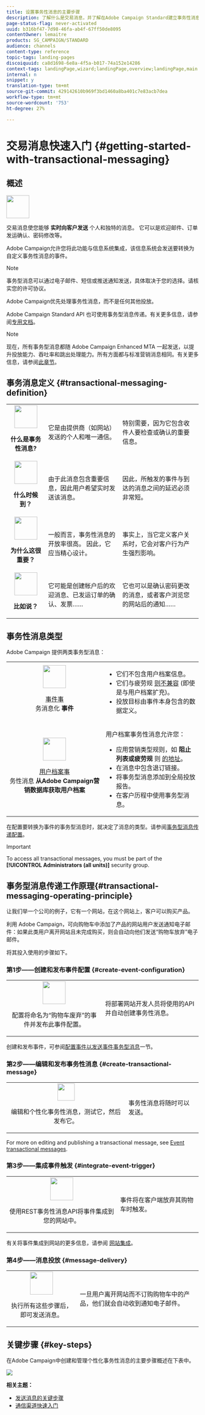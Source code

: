 ```yaml
---
title: 设置事务性消息的主要步骤
description: 了解什么是交易消息，并了解在Adobe Campaign Standard建立事务性消息的主要步骤。
page-status-flag: never-activated
uuid: b316bf47-7d98-46fa-ab4f-67ff50de8095
contentOwner: lemaitre
products: SG_CAMPAIGN/STANDARD
audience: channels
content-type: reference
topic-tags: landing-pages
discoiquuid: ca8d1698-6e8a-4f5a-b017-74a152e14286
context-tags: landingPage,wizard;landingPage,overview;landingPage,main
internal: n
snippet: y
translation-type: tm+mt
source-git-commit: 429142610b969f3bd1460a8ba401c7e83acb7dea
workflow-type: tm+mt
source-wordcount: '753'
ht-degree: 27%

---
```



# 交易消息快速入门 {#getting-started-with-transactional-messaging}

## 概述


<img src="assets/do-not-localize/icon_transactional.svg" width="60px">

交易消息使您能够 <b>实时向客户发送</b> 个人和独特的消息。 它可以是欢迎邮件、订单发运确认、密码修改等。

Adobe Campaign允许您将此功能与信息系统集成，该信息系统会发送要转换为自定义事务性消息的事件。

>[!NOTE]
>
>事务型消息可以通过电子邮件、短信或推送通知发送，具体取决于您的选择。请核实您的许可协议。

Adobe Campaign优先处理事务性消息，而不是任何其他投放。

Adobe Campaign Standard API 也可使用事务型消息传递。有关更多信息，请参阅[专用文档](../../api/using/managing-transactional-messages.md)。

>[!NOTE]
>
>现在，所有事务型消息都随 Adobe Campaign Enhanced MTA 一起发送，以提升投放能力、吞吐率和跳出处理能力。所有方面都与标准营销消息相同。有关更多信息，请参阅[此章节](../../administration/using/configuring-email-channel.md)。

## 事务消息定义 {#transactional-messaging-definition}

<table>
<tr>
<td align="center"><img src="assets/do-not-localize/icon_concepts.svg" width="60px"><br><p><b>什么是事务性消息?</b></p></td>
<td><p>它是由提供商（如网站）发送的个人和唯一通信。</p></td>
<td><p>特别需要，因为它包含收件人要检查或确认的重要信息。</p></td>
</tr>
<tr>
<td align="center"><img src="assets/do-not-localize/icon_channels.svg" width="60px"><br><p><b>什么时候到？</b></p></td>
<td><p> 由于此消息包含重要信息，因此用户希望实时发送该消息。</p></td>
<td><p>因此，所触发的事件与到达的消息之间的延迟必须非常短。</p></td>
</tr>
<tr>
<td align="center"><img src="assets/do-not-localize/icon_important.svg" width="60px"><br><p><b>为什么这很重要？</b></p></td>
<td><p>一般而言，事务性消息的开放率很高。 因此，它应当精心设计。</p></td>
<td><p>事实上，当它定义客户关系时，它会对客户行为产生强烈影响。</p></td>
</tr>
<tr>
<td align="center"><img src="assets/do-not-localize/icon_example.svg" width="60px"><br><p><b>比如说？</b></p></td>
<td><p>它可能是创建帐户后的欢迎消息、已发运订单的确认、发票……</p></td>
<td><p>它也可以是确认密码更改的消息，或者客户浏览您的网站后的通知……</p></td>
</tr>
</table>

## 事务性消息类型

Adobe Campaign 提供两类事务型消息：

<!--[Event transactional messages](../../channels/using/event-transactional-messages.md) targeting an **event**. The data contained in the event itself is used to define the delivery target.-->

<table>
<tr>
<td align="center"><img src="assets/do-not-localize/icon_event.svg" width="60px"><br><p><a href="../../channels/using/event-transactional-messages.md">事件事</a><br>务消息化 <b>事件</b></p></td>
<td><p><ul><li>它们不包含用户档案信息。</li><li>它们与疲劳规 <a href="../../sending/using/fatigue-rules.md">则不兼容</a> (即使是与用户档案扩充)。</li><li>投放目标由事件本身包含的数据定义。</li></ul></p></td>
</tr>
<tr>
<td align="center"><img src="assets/do-not-localize/icon_profile.svg" width="60px"><br><p><a href="../../channels/using/profile-transactional-messages.md">用户档案事</a><br>务性消息 <b>从Adobe Campaign营销数据库获取用户档案</b></p></td>
<td><p>用户档案事务性消息允许您：<ul><li>应用营销类型规则，如 <b>阻止列表或疲劳规</b> 则 <a href="../../sending/using/fatigue-rules.md">的地址</a>。</li><li>在消息中包含退订链接。</li><li>将事务型消息添加到全局投放报告。</li><li>在客户历程中使用事务型消息。</li></ul></p></td>
</tr>
</table>

<!--[Profile transactional messages](../../channels/using/profile-transactional-messages.md) targeting **profiles from the Adobe Campaign marketing database**. You can use information from the Adobe Campaign database to send a transactional message based on customer marketing profiles.-->

在配置要转换为事件的事务型消息时，就决定了消息的类型。请参阅[事务型消息传递配置](../../administration/using/configuring-transactional-messaging.md)。

>[!IMPORTANT]
>
>To access all transactional messages, you must be part of the **[!UICONTROL Administrators (all units)]** security group.

<!--Event transactional messages do not contain profile information, therefore they are not compatible with fatigue rules (even in the case of an enrichment with profiles). However, profile transactional messages are compatible. For more on fatigue rules, see [this section](../../sending/using/fatigue-rules.md#choosing-the-channel).-->

## 事务型消息传递工作原理{#transactional-messaging-operating-principle}

让我们举一个公司的例子，它有一个网站，在这个网站上，客户可以购买产品。

利用 Adobe Campaign，可向购物车中添加了产品的网站用户发送通知电子邮件：如果此类用户离开网站且未完成购买，则会自动向他们发送“购物车放弃”电子邮件。

将其投入使用的步骤如下。

### 第1步——创建和发布事件配置 {#create-event-configuration}

<!--<img src="assets/do-not-localize/icon_config.svg" width="60px">

Configure an event that will be named "Cart abandonment" and publish this event configuration.

The API that will be used by your website developer is deployed and a transactional message is automatically created.-->

<table>
<tr>
<td align="center"><img src="assets/do-not-localize/icon_config.svg" width="60px"><br><p>配置将命名为“购物车废弃”的事件并发布此事件配置。</p></td>
<td>将部署网站开发人员将使用的API并自动创建事务性消息。</td>
</tr>
</table>

创建和发布事件，可参阅[配置事件以发送事件事务型消息](../../administration/using/configuring-transactional-messaging.md#use-case--configuring-an-event-to-send-a-transactional-message)一节。

### 第2步——编辑和发布事务性消息 {#create-transactional-message}

<!--<img src="assets/do-not-localize/icon_transactional.svg" width="60px">

Edit and personalize the transactional message, test it, and then publish it.-->

<table>
<tr>
<td align="center"><img src="assets/do-not-localize/icon_notification.svg" width="45px"><br><p>编辑和个性化事务性消息，测试它，然后发布它。</p></td>
<td>事务性消息将随时可以发送。</td>
</tr>
</table>

For more on editing and publishing a transactional message, see [Event transactional messages](../../channels/using/event-transactional-messages.md).

### 第3步——集成事件触发 {#integrate-event-trigger}

<!--<img src="assets/do-not-localize/icon_api.svg" width="60px">

Use the REST Transactional Messages API to integrate the event into your website.

The event will be triggered when a client abandons their cart.-->

<table>
<tr>
<td align="center"><img src="assets/do-not-localize/icon_api.svg" width="60px"><br><p>使用REST事务性消息API将事件集成到您的网站中。</p></td>
<td>事件将在客户端放弃其购物车时触发。</td>
</tr>
</table>

有关将事件集成到网站的更多信息，请参阅 [网站集成](../../administration/using/configuring-transactional-messaging.md#integrating-the-triggering-of-the-event-in-a-website)。

### 第4步——消息投放 {#message-delivery}

<!--Once all of these steps have been carried out, the message can be delivered:

<img src="assets/do-not-localize/icon_notification.svg" width="40px">

As soon as a user leaves the site without ordering the products in their cart, they automatically receive a notification email.-->

<table>
<tr>
<td align="center"><img src="assets/do-not-localize/icon_channels.svg" width="60px"><br><p>执行所有这些步骤后，即可发送消息。</p></td>
<td>一旦用户离开网站而不订购购物车中的产品，他们就会自动收到通知电子邮件。</td>
</tr>
</table>

## 关键步骤 {#key-steps}

在Adobe Campaign中创建和管理个性化事务性消息的主要步骤概述在下表中。

![](assets/message-center-overview.png)

<!--## Transactional messaging publication process {#transactional-messaging-pub-process}

The chart below illustrates the whole transactional messaging publication process.

![](assets/message-center_pub-process.png)

For more on the event configuration steps, see [Transactional messaging configuration](../../administration/using/configuring-transactional-messaging.md).

Read more:

* [About transactional messaging](../../channels/using/about-transactional-messaging.md)
* [Event transactional messages](../../channels/using/event-transactional-messages.md)
* [Profile transactional messages](../../channels/using/profile-transactional-messages.md)
* [Transactional push notifications](../../channels/using/transactional-push-notifications.md)
* [Follow-up messages](../../channels/using/follow-up-messages.md)-->

**相关主题：**

* [发送消息的关键步骤](../../channels/using/key-steps-to-send-a-message.md)
* [通信渠道快速入门](../../channels/using/get-started-communication-channels.md)